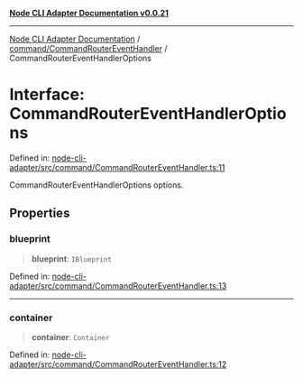 [**Node CLI Adapter Documentation v0.0.21**](../../../README.md)

***

[Node CLI Adapter Documentation](../../../modules.md) / [command/CommandRouterEventHandler](../README.md) / CommandRouterEventHandlerOptions

# Interface: CommandRouterEventHandlerOptions

Defined in: [node-cli-adapter/src/command/CommandRouterEventHandler.ts:11](https://github.com/stonemjs/node-cli-adapter/blob/864b503e06a40512b872ced9446e09ca39f76729/src/command/CommandRouterEventHandler.ts#L11)

CommandRouterEventHandlerOptions options.

## Properties

### blueprint

> **blueprint**: `IBlueprint`

Defined in: [node-cli-adapter/src/command/CommandRouterEventHandler.ts:13](https://github.com/stonemjs/node-cli-adapter/blob/864b503e06a40512b872ced9446e09ca39f76729/src/command/CommandRouterEventHandler.ts#L13)

***

### container

> **container**: `Container`

Defined in: [node-cli-adapter/src/command/CommandRouterEventHandler.ts:12](https://github.com/stonemjs/node-cli-adapter/blob/864b503e06a40512b872ced9446e09ca39f76729/src/command/CommandRouterEventHandler.ts#L12)
